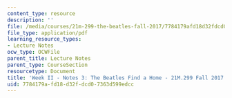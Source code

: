 ```yaml
---
content_type: resource
description: ''
file: /media/courses/21m-299-the-beatles-fall-2017/7784179afd18d32fdcd07363d599edcc_MIT21M_299F17_Notes03.pdf
file_type: application/pdf
learning_resource_types:
- Lecture Notes
ocw_type: OCWFile
parent_title: Lecture Notes
parent_type: CourseSection
resourcetype: Document
title: 'Week II - Notes 3: The Beatles Find a Home - 21M.299 Fall 2017'
uid: 7784179a-fd18-d32f-dcd0-7363d599edcc
---
```

